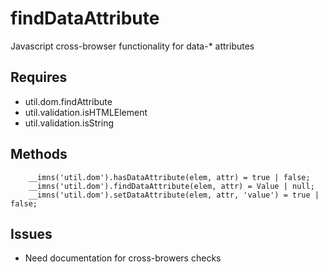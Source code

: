 # findDataAttribute
Javascript cross-browser functionality for data-\* attributes

## Requires

* util.dom.findAttribute
* util.validation.isHTMLElement
* util.validation.isString

## Methods
```
    __imns('util.dom').hasDataAttribute(elem, attr) = true | false;
    __imns('util.dom').findDataAttribute(elem, attr) = Value | null;
    __imns('util.dom').setDataAttribute(elem, attr, 'value') = true | false;
```

## Issues

* Need documentation for cross-browers checks
